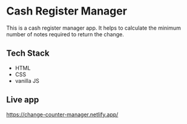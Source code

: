 
# Cash Register Manager

This is a cash register manager app. It helps to calculate the minimum number of notes required to return the change.


## Tech Stack

- HTML
- CSS
- vanilla JS



## Live app
https://change-counter-manager.netlify.app/